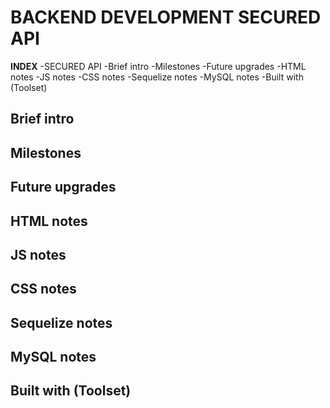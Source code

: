 # BACKEND DEVELOPMENT SECURED API

**INDEX**
-SECURED API
    -Brief intro
    -Milestones
    -Future upgrades
    -HTML notes
    -JS notes
    -CSS notes
    -Sequelize notes
    -MySQL notes
    -Built with (Toolset)




## Brief intro





## Milestones






## Future upgrades










## HTML notes






## JS notes











## CSS notes











## Sequelize notes











## MySQL notes

















## Built with (Toolset)